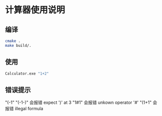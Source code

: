 # 计算器使用说明

## 编译

``` bash
cmake .
make build/.
```


## 使用

```bash
Calculator.exe "1+2"
```


## 错误提示

"(-1" "(-1-)" 会报错 expect ')' at 3
"1#1" 会报错 unkown operator '#'
"(1+1" 会报错 illegal formula

